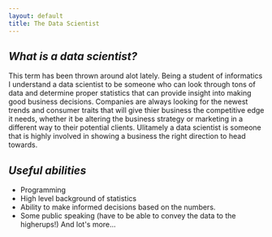 ```yaml
---
layout: default
title: The Data Scientist
---
```


*What is a data scientist?*
---------------------------
This term has been thrown around alot lately. Being a student of informatics I understand a data scientist to be someone who can look through tons of data and determine proper statistics that can provide insight into making good business decisions. Companies are always looking for the newest trends and consumer traits that will give thier business the competitive edge it needs, whether it be altering the business strategy or marketing in a different way to their potential clients. Ulitamely a data scientist is someone that is highly involved in showing a business the right direction to head towards. 

*Useful abilities*
-------------------
+ Programming
+ High level background of statistics
+ Ability to make informed decisions based on the numbers. 
+ Some public speaking (have to be able to convey the data to the higherups!)
And lot's more...